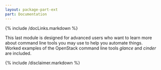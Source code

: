 ```yaml
---
layout: package-part-ext
part: Documentation
---
```

{% include /docLinks.markdown %}


This last module is designed for advanced users who want to learn more about command line tools you may use to help you automate things. Worked examples of the OpenStack command line tools *glance* and *cinder* are included.

{% include /disclaimer.markdown %}


